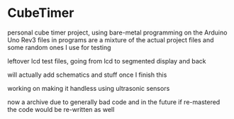 # CubeTimer
personal cube timer project, using bare-metal programming on the Arduino Uno Rev3
files in programs are a mixture of the actual project files and some random ones I use for testing

leftover lcd test files, going from lcd to segmented display and back

will actually add schematics and stuff once I finish this

working on making it handless using ultrasonic sensors

now a archive due to generally bad code and in the future if re-mastered the code would be re-written as well
